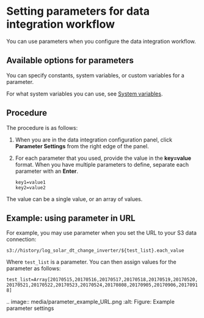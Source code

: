 # Setting parameters for data integration workflow

You can use parameters when you configure the data integration workflow.

## Available options for parameters
You can specify constants, system variables, or custom variables for a parameter.

For what system variables you can use, see [System variables](../system_variables).

## Procedure

The procedure is as follows:

1. When you are in the data integration configuration panel, click **Parameter Settings** from the right edge of the panel.

2. For each parameter that you used, provide the value in the **key=value** format. When you have multiple parameters to define, separate each parameter with an **Enter**.

   ```
   key1=value1
   key2=value2
   ```

The value can be a single value, or an array of values.
<!--Vivian: @weiwei, please list the syntax how to set value array-->

## Example: using parameter in URL

For example, you may use parameter when you set the URL to your S3 data connection:

  `s3://history/log_solar_dt_change_inverter/${test_list}.each_value`

Where `test_list` is a parameter. You can then assign values for the parameter as follows:

  `test_list=Array[20170515,20170516,20170517,20170518,20170519,20170520,20170521,20170522,20170523,20170524,20170808,20170905,20170906,20170918]`

.. image:: media/parameter_example_URL.png
   :alt: Figure: Example parameter settings


<!--end-->
